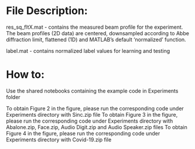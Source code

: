 # File Description:

res_sq_fltX.mat - contains the measured beam profile for the experiment. The beam profiles (2D data) are centered, downsampled according to Abbe diffraction limit, flattened (1D) and MATLAB’s default ‘normalized’ function.

label.mat - contains normalized label values for learning and testing 

# How to:

Use the shared notebooks containing the example code in Experiments folder

To obtain Figure 2 in the figure, please run the corresponding code under Experiments directory with Sinc.zip file
To obtain Figure 3 in the figure, please run the corresponding code under Experiments directory with Abalone.zip, Face.zip, Audio Digit.zip and Audio Speaker.zip files
To obtain Figure 4 in the figure, please run the corresponding code under Experiments directory with Covid-19.zip file
